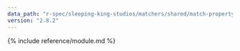 ```yaml
---
data_path: "r-spec/sleeping-king-studios/matchers/shared/match-property"
version: "2.8.2"
---
```


{% include reference/module.md %}
